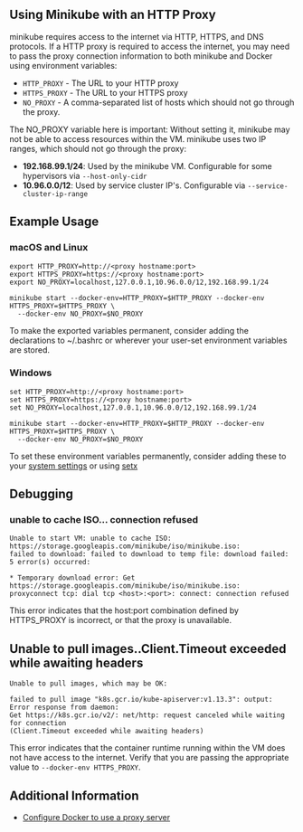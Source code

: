 ## Using Minikube with an HTTP Proxy

minikube requires access to the internet via HTTP, HTTPS, and DNS protocols. If a HTTP proxy is required to access the internet, you may need to pass the proxy connection information to both minikube and Docker using environment variables:

* `HTTP_PROXY` - The URL to your HTTP proxy
* `HTTPS_PROXY` - The URL to your HTTPS proxy
* `NO_PROXY` - A comma-separated list of hosts which should not go through the proxy.

The NO_PROXY variable here is important: Without setting it, minikube may not be able to access resources within the VM. minikube uses two IP ranges, which should not go through the proxy:

* **192.168.99.1/24**: Used by the minikube VM. Configurable for some hypervisors via `--host-only-cidr`
* **10.96.0.0/12**: Used by service cluster IP's. Configurable via  `--service-cluster-ip-range`

## Example Usage

### macOS and Linux

```
export HTTP_PROXY=http://<proxy hostname:port>
export HTTPS_PROXY=https://<proxy hostname:port>
export NO_PROXY=localhost,127.0.0.1,10.96.0.0/12,192.168.99.1/24

minikube start --docker-env=HTTP_PROXY=$HTTP_PROXY --docker-env HTTPS_PROXY=$HTTPS_PROXY \
  --docker-env NO_PROXY=$NO_PROXY
```

To make the exported variables permanent, consider adding the declarations to ~/.bashrc or wherever your user-set environment variables are stored.

### Windows

```
set HTTP_PROXY=http://<proxy hostname:port>
set HTTPS_PROXY=https://<proxy hostname:port>
set NO_PROXY=localhost,127.0.0.1,10.96.0.0/12,192.168.99.1/24

minikube start --docker-env=HTTP_PROXY=$HTTP_PROXY --docker-env HTTPS_PROXY=$HTTPS_PROXY \
  --docker-env NO_PROXY=$NO_PROXY
```

To set these environment variables permanently, consider adding these to your [system settings](https://support.microsoft.com/en-au/help/310519/how-to-manage-environment-variables-in-windows-xp) or using [setx](https://stackoverflow.com/questions/5898131/set-a-persistent-environment-variable-from-cmd-exe)

## Debugging

### unable to cache ISO... connection refused

```
Unable to start VM: unable to cache ISO: https://storage.googleapis.com/minikube/iso/minikube.iso:
failed to download: failed to download to temp file: download failed: 5 error(s) occurred:

* Temporary download error: Get https://storage.googleapis.com/minikube/iso/minikube.iso:
proxyconnect tcp: dial tcp <host>:<port>: connect: connection refused
```

This error indicates that the host:port combination defined by HTTPS_PROXY is incorrect, or that the proxy is unavailable.

## Unable to pull images..Client.Timeout exceeded while awaiting headers

```
Unable to pull images, which may be OK: 

failed to pull image "k8s.gcr.io/kube-apiserver:v1.13.3": output: Error response from daemon:
Get https://k8s.gcr.io/v2/: net/http: request canceled while waiting for connection
(Client.Timeout exceeded while awaiting headers)
```

This error indicates that the container runtime running within the VM does not have access to the internet. Verify that you are passing the appropriate value to `--docker-env HTTPS_PROXY`.


## Additional Information

- [Configure Docker to use a proxy server](https://docs.docker.com/network/proxy/)
